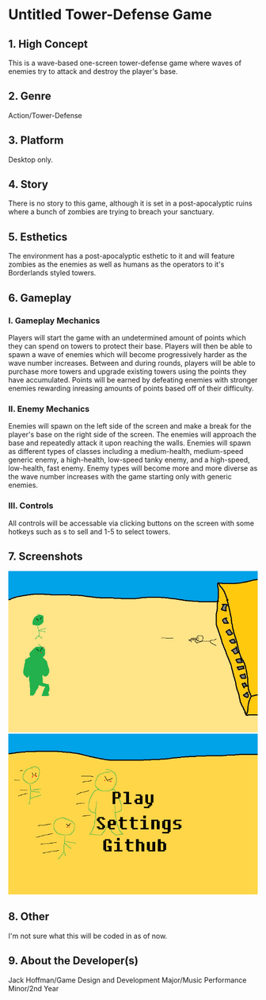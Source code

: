 # Untitled Tower-Defense Game

## 1. High Concept

This is a wave-based one-screen tower-defense game where waves of enemies try to attack and destroy the player's base.

## 2. Genre

Action/Tower-Defense

## 3. Platform

Desktop only.

## 4. Story

There is no story to this game, although it is set in a post-apocalyptic ruins where a bunch of zombies are trying to breach your sanctuary.

## 5. Esthetics

The environment has a post-apocalyptic esthetic to it and will feature zombies as the enemies as well as humans as the operators to it's Borderlands styled towers.

## 6. Gameplay

### I. Gameplay Mechanics

Players will start the game with an undetermined amount of points which they can spend on towers to protect their base.
Players will then be able to spawn a wave of enemies which will become progressively harder as the wave number increases.
Between and during rounds, players will be able to purchase more towers and upgrade existing towers using the points they have accumulated.
Points will be earned by defeating enemies with stronger enemies rewarding inreasing amounts of points based off of their difficulty.

### II. Enemy Mechanics

Enemies will spawn on the left side of the screen and make a break for the player's base on the right side of the screen.
The enemies will approach the base and repeatedly attack it upon reaching the walls.
Enemies will spawn as different types of classes including a medium-health, medium-speed generic enemy, a high-health, low-speed tanky enemy, and a high-speed, low-health, fast enemy.
Enemy types will become more and more diverse as the wave number increases with the game starting only with generic enemies.

### III. Controls

All controls will be accessable via clicking buttons on the screen with some hotkeys such as s to sell and 1-5 to select towers.

## 7. Screenshots

![Mocukup of the menu](media/terriblescreenshot.png)
![Mocukup of the menu](media/terriblemenu.png)

## 8. Other

I'm not sure what this will be coded in as of now.

## 9. About the Developer(s)

Jack Hoffman/Game Design and Development Major/Music Performance Minor/2nd Year
